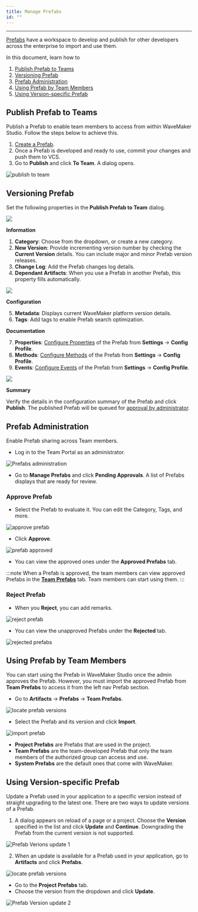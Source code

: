 ```yaml
---
title: Manage Prefabs
id: ""
---
```

---

[Prefabs](/learn/app-development/custom-widgets/prefabs-overview) have a workspace to develop and publish for other developers across the enterprise to import and use them.

In this document, learn how to

1. [Publish Prefab to Teams](#publish-prefab-to-teams)
2. [Versioning Prefab](#versioning-prefab)
3. [Prefab Administration](#prefab-administration)
4. [Using Prefab by Team Members](#using-prefab-by-team-members)
5. [Using Version-specific Prefab](#using-version-specific-prefab)

## Publish Prefab to Teams

Publish a Prefab to enable team members to access from within WaveMaker Studio. Follow the steps below to achieve this.

1. [Create a Prefab](/learn/app-development/custom-widgets/creating-prefabs).
2. Once a Prefab is developed and ready to use, commit your changes and push them to VCS.
2. Go to **Publish** and click **To Team**. A dialog opens.

![publish to team](/learn/assets/prefab-publish-to-team.png)

## Versioning Prefab

Set the following properties in the **Publish Prefab to Team** dialog.

![](/learn/assets/publish-to-team-version.png)

**Information**

1. **Category**: Choose from the dropdown, or create a new category.
2. **New Version**: Provide incrementing version number by checking the **Current Version** details. You can include major and minor Prefab version releases.
3. **Change Log**: Add the Prefab changes log details.
4. **Dependant Artifacts**: When you use a Prefab in another Prefab, this property fills automatically.

![](/learn/assets/manage-prefabs-add-tags.png)

**Configuration**

5. **Metadata**: Displays current WaveMaker platform version details.
6. **Tags**: Add tags to enable Prefab search optimization.

**Documentation**

7. **Properties**: [Configure Properties](/learn/app-development/custom-widgets/creating-prefabs#properties) of the Prefab from **Settings** -> **Config Profile**.
8. **Methods**: [Configure Methods](/learn/app-development/custom-widgets/creating-prefabs#methods) of the Prefab from **Settings** -> **Config Profile**.
9. **Events**: [Configure Events](/learn/app-development/custom-widgets/creating-prefabs#events) of the Prefab from **Settings** -> **Config Profile**.

![](/learn/assets/publish-prefab.png)

**Summary**

Verify the details in the configuration summary of the Prefab and click **Publish**. The published Prefab will be queued for [approval by administrator](#prefab-administration). 

## Prefab Administration

Enable Prefab sharing across Team members.

- Log in to the Team Portal as an administrator.

![Prefabs administration](/learn/assets/admin-prefabs.png)

- Go to **Manage Prefabs** and click **Pending Approvals**. A list of Prefabs displays that are ready for review.

### Approve Prefab

- Select the Prefab to evaluate it. You can edit the Category, Tags, and more. 

![approve prefab](/learn/assets/approve-prefab.png)

- Click **Approve**. 

![prefab approved](/learn/assets/prefab-approved.png)

- You can view the approved ones under the **Approved Prefabs** tab.

:::note
When a Prefab is approved, the team members can view approved Prefabs in the **[Team Prefabs](/learn/teams/manage-prefabs#using-prefab-by-team-members)** tab. Team members can start using them.
:::

### Reject Prefab

- When you **Reject**, you can add remarks. 

![reject prefab](/learn/assets/reject-prefab.png)

- You can view the unapproved Prefabs under the **Rejected** tab.

![rejected prefabs](/learn/assets/prefab-rejected.png)

## Using Prefab by Team Members

You can start using the Prefab in WaveMaker Studio once the admin approves the Prefab. However, you must import the approved Prefab from **Team Prefabs** to access it from the left nav Prefab section. 

- Go to **Artifacts** -> **Prefabs** -> **Team Prefabs**.

![locate prefab versions](/learn/assets/artifacts-prefabs.png)

- Select the Prefab and its version and click **Import**.

![import prefab](/learn/assets/import-prefab.png)

- **Project Prefabs** are Prefabs that are used in the project.
- **Team Prefabs** are the team-developed Prefab that only the team members of the authorized group can access and use. 
- **System Prefabs** are the default ones that come with WaveMaker.

## Using Version-specific Prefab

Update a Prefab used in your application to a specific version instead of straight upgrading to the latest one. There are two ways to update versions of a Prefab. 

1. A dialog appears on reload of a page or a project. Choose the **Version** specified in the list and click **Update** and **Continue**. Downgrading the Prefab from the current version is not supported.

![Prefab Verions update 1](/learn/assets/update-prefab-choose-version-on-page-load.png)

2. When an update is available for a Prefab used in your application, go to **Artifacts** and click **Prefabs**.

![locate prefab versions](/learn/assets/artifacts-prefabs.png)

- Go to the **Project Prefabs** tab. 
- Choose the version from the dropdown and click **Update**.

![Prefab Version update 2](/learn/assets/artifact-prefab-choose-version.png)
